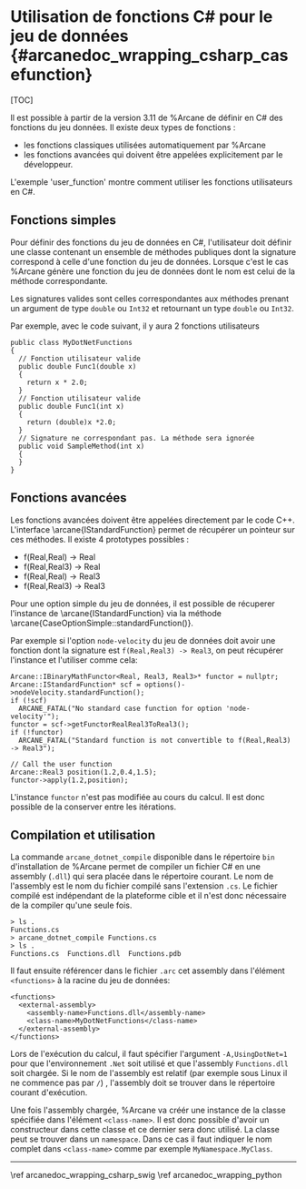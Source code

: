 # Utilisation de fonctions C# pour le jeu de données {#arcanedoc_wrapping_csharp_casefunction}

[TOC]

Il est possible à partir de la version 3.11 de %Arcane de définir en
C# des fonctions du jeu données. Il existe deux types de fonctions :

- les fonctions classiques utilisées automatiquement par %Arcane
- les fonctions avancées qui doivent être appelées explicitement par
  le développeur.

L'exemple 'user_function' montre comment utiliser les fonctions
utilisateurs en C#.

## Fonctions simples

Pour définir des fonctions du jeu de données en C#, l'utilisateur doit
définir une classe contenant un ensemble de méthodes publiques dont la
signature correspond à celle d'une fonction du jeu de données. Lorsque
c'est le cas %Arcane génère une fonction du jeu de données dont le nom
est celui de la méthode correspondante.

Les signatures valides sont celles correspondantes aux méthodes
prenant un argument de type `double` ou `Int32` et retournant un type
`double` ou `Int32`.

Par exemple, avec le code suivant, il y aura 2 fonctions utilisateurs

```{cs}
public class MyDotNetFunctions
{
  // Fonction utilisateur valide
  public double Func1(double x)
  {
    return x * 2.0;
  }
  // Fonction utilisateur valide
  public double Func1(int x)
  {
    return (double)x *2.0;
  }
  // Signature ne correspondant pas. La méthode sera ignorée
  public void SampleMethod(int x)
  {
  }
}
```

## Fonctions avancées

Les fonctions avancées doivent être appelées directement par le code
C++. L'interface \arcane{IStandardFunction} permet de récupérer un
pointeur sur ces méthodes. Il existe 4 prototypes possibles :

- f(Real,Real) -> Real
- f(Real,Real3) -> Real
- f(Real,Real) -> Real3
- f(Real,Real3) -> Real3

Pour une option simple du jeu de données, il est possible de récuperer
l'instance de \arcane{IStandardFunction} via la méthode
\arcane{CaseOptionSimple::standardFunction()}.

Par exemple si l'option `node-velocity` du jeu de données doit avoir
une fonction dont la signature est `f(Real,Real3) -> Real3`, on peut
récupérer l'instance et l'utiliser comme cela:

~~~{cpp}
Arcane::IBinaryMathFunctor<Real, Real3, Real3>* functor = nullptr;
Arcane::IStandardFunction* scf = options()->nodeVelocity.standardFunction();
if (!scf)
  ARCANE_FATAL("No standard case function for option 'node-velocity'");
functor = scf->getFunctorRealReal3ToReal3();
if (!functor)
  ARCANE_FATAL("Standard function is not convertible to f(Real,Real3) -> Real3");

// Call the user function
Arcane::Real3 position(1.2,0.4,1.5);
functor->apply(1.2,position);
~~~

L'instance `functor` n'est pas modifiée au cours du calcul. Il est
donc possible de la conserver entre les itérations.

## Compilation et utilisation

La commande `arcane_dotnet_compile` disponible dans le répertoire
`bin` d'installation de %Arcane permet de compiler un fichier C# en
une assembly (`.dll`) qui sera placée dans le répertoire courant. Le
nom de l'assembly est le nom du fichier compilé sans l'extension
`.cs`. Le fichier compilé est indépendant de la plateforme cible et il
n'est donc nécessaire de la compiler qu'une seule fois.

```{sh}
> ls .
Functions.cs
> arcane_dotnet_compile Functions.cs
> ls .
Functions.cs  Functions.dll  Functions.pdb
```

Il faut ensuite référencer dans le fichier `.arc` cet assembly dans
l'élément `<functions>` à la racine du jeu de données:

```{xml}
<functions>
  <external-assembly>
    <assembly-name>Functions.dll</assembly-name>
    <class-name>MyDotNetFunctions</class-name>
  </external-assembly>
</functions>
```

Lors de l'exécution du calcul, il faut spécifier l'argument
`-A,UsingDotNet=1` pour que l'environnement `.Net` soit utilisé et que
l'assembly `Functions.dll` soit chargée. Si le nom de l'assembly est
relatif (par exemple sous Linux il ne commence pas par `/`) ,
l'assembly doit se trouver dans le répertoire courant d'exécution.

Une fois l'assembly chargée, %Arcane va créér une instance de la
classe spécifiée dans l'élément `<class-name>`. Il est donc possible
d'avoir un constructeur dans cette classe et ce dernier sera donc
utilisé. La classe peut se trouver dans un `namespace`. Dans ce cas il
faut indiquer le nom complet dans `<class-name>` comme par exemple
`MyNamespace.MyClass`.

____

<div class="section_buttons">
<span class="back_section_button">
\ref arcanedoc_wrapping_csharp_swig
</span>
<span class="next_section_button">
\ref arcanedoc_wrapping_python
</span>
</div>

